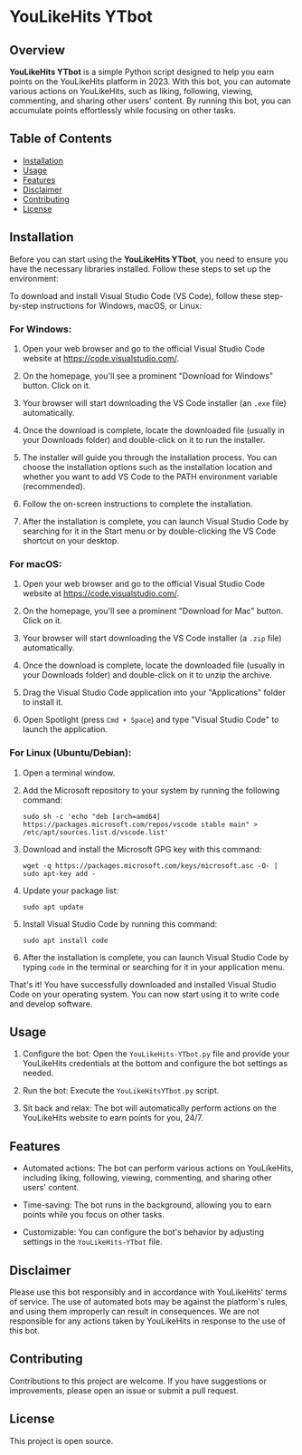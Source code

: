 # YouLikeHits YTbot

## Overview

**YouLikeHits YTbot** is a simple Python script designed to help you earn points on the YouLikeHits platform in 2023. With this bot, you can automate various actions on YouLikeHits, such as liking, following, viewing, commenting, and sharing other users' content. By running this bot, you can accumulate points effortlessly while focusing on other tasks.

## Table of Contents

- [Installation](#installation)
- [Usage](#usage)
- [Features](#features)
- [Disclaimer](#disclaimer)
- [Contributing](#contributing)
- [License](#license)

## Installation

Before you can start using the **YouLikeHits YTbot**, you need to ensure you have the necessary libraries installed. Follow these steps to set up the environment:

To download and install Visual Studio Code (VS Code), follow these step-by-step instructions for Windows, macOS, or Linux:

### For Windows:

1. Open your web browser and go to the official Visual Studio Code website at https://code.visualstudio.com/.

2. On the homepage, you'll see a prominent "Download for Windows" button. Click on it.

3. Your browser will start downloading the VS Code installer (an `.exe` file) automatically.

4. Once the download is complete, locate the downloaded file (usually in your Downloads folder) and double-click on it to run the installer.

5. The installer will guide you through the installation process. You can choose the installation options such as the installation location and whether you want to add VS Code to the PATH environment variable (recommended).

6. Follow the on-screen instructions to complete the installation.

7. After the installation is complete, you can launch Visual Studio Code by searching for it in the Start menu or by double-clicking the VS Code shortcut on your desktop.

### For macOS:

1. Open your web browser and go to the official Visual Studio Code website at https://code.visualstudio.com/.

2. On the homepage, you'll see a prominent "Download for Mac" button. Click on it.

3. Your browser will start downloading the VS Code installer (a `.zip` file) automatically.

4. Once the download is complete, locate the downloaded file (usually in your Downloads folder) and double-click on it to unzip the archive.

5. Drag the Visual Studio Code application into your "Applications" folder to install it.

6. Open Spotlight (press `Cmd + Space`) and type "Visual Studio Code" to launch the application.

### For Linux (Ubuntu/Debian):

1. Open a terminal window.

2. Add the Microsoft repository to your system by running the following command:
   
   ```
   sudo sh -c 'echo "deb [arch=amd64] https://packages.microsoft.com/repos/vscode stable main" > /etc/apt/sources.list.d/vscode.list'
   ```

3. Download and install the Microsoft GPG key with this command:
   
   ```
   wget -q https://packages.microsoft.com/keys/microsoft.asc -O- | sudo apt-key add -
   ```

4. Update your package list:
   
   ```
   sudo apt update
   ```

5. Install Visual Studio Code by running this command:
   
   ```
   sudo apt install code
   ```

6. After the installation is complete, you can launch Visual Studio Code by typing `code` in the terminal or searching for it in your application menu.

That's it! You have successfully downloaded and installed Visual Studio Code on your operating system. You can now start using it to write code and develop software.

## Usage

1. Configure the bot: Open the `YouLikeHits-YTbot.py` file and provide your YouLikeHits credentials at the bottom and configure the bot settings as needed.

2. Run the bot: Execute the `YouLikeHitsYTbot.py` script.

3. Sit back and relax: The bot will automatically perform actions on the YouLikeHits website to earn points for you, 24/7.

## Features

- Automated actions: The bot can perform various actions on YouLikeHits, including liking, following, viewing, commenting, and sharing other users' content.

- Time-saving: The bot runs in the background, allowing you to earn points while you focus on other tasks.

- Customizable: You can configure the bot's behavior by adjusting settings in the `YouLikeHits-YTbot` file.

## Disclaimer

Please use this bot responsibly and in accordance with YouLikeHits' terms of service. The use of automated bots may be against the platform's rules, and using them improperly can result in consequences. We are not responsible for any actions taken by YouLikeHits in response to the use of this bot.

## Contributing

Contributions to this project are welcome. If you have suggestions or improvements, please open an issue or submit a pull request.

## License

This project is open source. 
